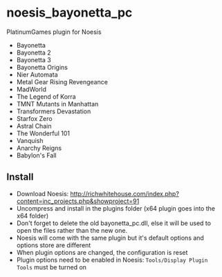 # noesis_bayonetta_pc
PlatinumGames plugin for Noesis
- Bayonetta
- Bayonetta 2
- Bayonetta 3
- Bayonetta Origins
- Nier Automata
- Metal Gear Rising Revengeance
- MadWorld
- The Legend of Korra
- TMNT Mutants in Manhattan
- Transformers Devastation
- Starfox Zero
- Astral Chain
- The Wonderful 101
- Vanquish
- Anarchy Reigns
- Babylon's Fall

## Install

- Download Noesis: http://richwhitehouse.com/index.php?content=inc_projects.php&showproject=91
- Uncompress and install in the plugins folder (x64 plugin goes into the x64 folder)
- Don't forget to delete the old bayonetta_pc.dll, else it will be used to open the files rather than the new one.
- Noesis will come with the same plugin but it's default options and options store are different
- When plugin options are changed, the configuration is reset
- Plugin options need to be enabled in Noesis: `Tools/Display Plugin Tools` must be turned on
